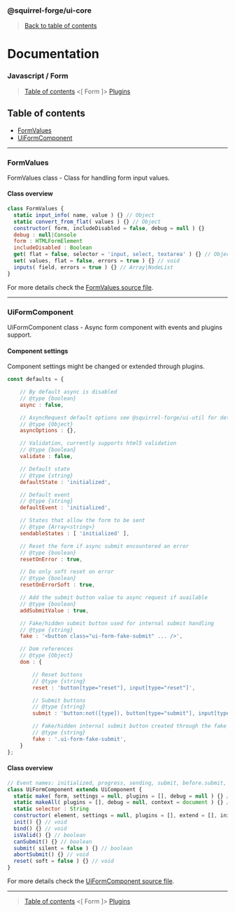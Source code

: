 ### @squirrel-forge/ui-core
> [Back to table of contents](../README.md)

# Documentation
### Javascript / Form
> [Table of contents](../README.md) <[ Form ]> [Plugins](Plugins.md)

## Table of contents
 - [FormValues](#FormValues)
 - [UiFormComponent](#UiFormComponent)

---

### FormValues
FormValues class - Class for handling form input values.

#### Class overview
```javascript
class FormValues {
  static input_info( name, value ) {} // Object
  static convert_from_flat( values ) {} // Object
  constructor( form, includeDisabled = false, debug = null ) {}
  debug : null|Console
  form : HTMLFormElement
  includeDisabled : Boolean
  get( flat = false, selector = 'input, select, textarea' ) {} // Object
  set( values, flat = false, errors = true ) {} // void
  inputs( field, errors = true ) {} // Array|NodeList
}
```
For more details check the [FormValues source file](../../src/es6/Form/FormValues.js).

---

### UiFormComponent
UiFormComponent class - Async form component with events and plugins support.

#### Component settings
Component settings might be changed or extended through plugins.
```javascript
const defaults = {

    // By default async is disabled
    // @type {boolean}
    async : false,

    // AsyncRequest default options see @squirrel-forge/ui-util for details
    // @type {Object}
    asyncOptions : {},

    // Validation, currently supports html5 validation
    // @type {boolean}
    validate : false,

    // Default state
    // @type {string}
    defaultState : 'initialized',

    // Default event
    // @type {string}
    defaultEvent : 'initialized',

    // States that allow the form to be sent
    // @type {Array<string>}
    sendableStates : [ 'initialized' ],

    // Reset the form if async submit encountered an error
    // @type {boolean}
    resetOnError : true,

    // Do only soft reset on error
    // @type {boolean}
    resetOnErrorSoft : true,

    // Add the submit button value to async request if available
    // @type {boolean}
    addSubmitValue : true,

    // Fake/hidden submit button used for internal submit handling
    // @type {string}
    fake : '<button class="ui-form-fake-submit" ... />',

    // Dom references
    // @type {Object}
    dom : {

        // Reset buttons
        // @type {string}
        reset : 'button[type="reset"], input[type="reset"]',

        // Submit buttons
        // @type {string}
        submit : 'button:not([type]), button[type="submit"], input[type="submit"]',

        // Fake/hidden internal submit button created through the fake option
        // @type {string}
        fake : '.ui-form-fake-submit',
    }
};
```

#### Class overview
```javascript
// Event names: initialized, progress, sending, submit, before.submit, async.modify, error, success, complete, reset
class UiFormComponent extends UiComponent {
  static make( form, settings = null, plugins = [], debug = null ) {} // UiFormComponent
  static makeAll( plugins = [], debug = null, context = document ) {} // UiFormComponent[]
  static selector : String
  constructor( element, settings = null, plugins = [], extend = [], init = true, debug = null ) {}
  init() {} // void
  bind() {} // void
  isValid() {} // boolean
  canSubmit() {} // boolean
  submit( silent = false ) {} // boolean
  abortSubmit() {} // void
  reset( soft = false ) {} // void
}
```
For more details check the [UiFormComponent source file](../../src/es6/Form/UiFormComponent.js).

---

> [Table of contents](../README.md) <[ Form ]> [Plugins](Plugins.md)
